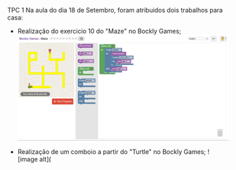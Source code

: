 TPC 1
Na aula do dia 18 de Setembro, foram atribuidos dois trabalhos para casa:
- Realização do exercicio 10 do "Maze" no Bockly Games;
  ![image alt](https://github.com/ClaudiaTeixeiraa/ATP2025/blob/8da6034ac0c9f17d65d61cee5a864585da279e59/Resolu%C3%A7%C3%A3o%20do%20exc%2010%20do%20Maze.png)
  
- Realização de um comboio a partir do "Turtle" no Bockly Games;
   ![image alt](

